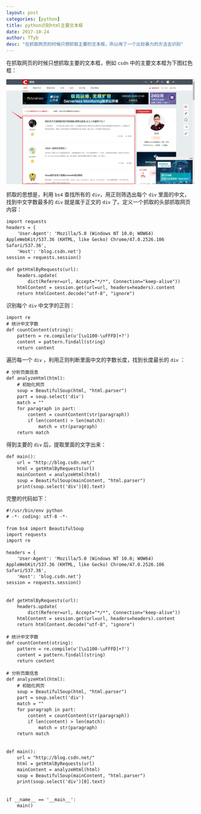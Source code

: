 ```yaml
---
layout: post
categories: [python]
title: python识别html主要文本框
date: 2017-10-24
author: TTyb
desc: "在抓取网页的时候只想抓取主要的文本框，所以用了一个比较暴力的方法去识别"
---
```


在抓取网页的时候只想抓取主要的文本框，例如 `csdn` 中的主要文本框为下图红色框：

<p style="text-align:center"><img src="/static/postimage/python/analyzehtml/996148-20171024143628066-2015255489.png"/></p>

抓取的思想是，利用 `bs4` 查找所有的 `div`，用正则筛选出每个 `div` 里面的中文，找到中文字数最多的 `div` 就是属于正文的 `div` 了。定义一个抓取的头部抓取网页内容：

```
import requests
headers = {
    'User-Agent': 'Mozilla/5.0 (Windows NT 10.0; WOW64) AppleWebKit/537.36 (KHTML, like Gecko) Chrome/47.0.2526.106 Safari/537.36',
    'Host': 'blog.csdn.net'}
session = requests.session()
 
def getHtmlByRequests(url):
    headers.update(
        dict(Referer=url, Accept="*/*", Connection="keep-alive"))
    htmlContent = session.get(url=url, headers=headers).content
    return htmlContent.decode("utf-8", "ignore")
```

识别每个 `div` 中文字的正则：

```
import re
# 统计中文字数
def countContent(string):
    pattern = re.compile(u'[\u1100-\uFFFD]+?')
    content = pattern.findall(string)
    return content
```

遍历每一个 `div` ，利用正则判断里面中文的字数长度，找到长度最长的 `div` ：

```
# 分析页面信息
def analyzeHtml(html):
    # 初始化网页
    soup = BeautifulSoup(html, "html.parser")
    part = soup.select('div')
    match = ""
    for paragraph in part:
        content = countContent(str(paragraph))
        if len(content) > len(match):
            match = str(paragraph)
    return match
```

得到主要的 `div` 后，提取里面的文字出来：

```
def main():
    url = "http://blog.csdn.net/"
    html = getHtmlByRequests(url)
    mainContent = analyzeHtml(html)
    soup = BeautifulSoup(mainContent, "html.parser")
    print(soup.select('div')[0].text)
```

完整的代码如下：

```
#!/usr/bin/env python
# -*- coding: utf-8 -*-

from bs4 import BeautifulSoup
import requests
import re

headers = {
    'User-Agent': 'Mozilla/5.0 (Windows NT 10.0; WOW64) AppleWebKit/537.36 (KHTML, like Gecko) Chrome/47.0.2526.106 Safari/537.36',
    'Host': 'blog.csdn.net'}
session = requests.session()


def getHtmlByRequests(url):
    headers.update(
        dict(Referer=url, Accept="*/*", Connection="keep-alive"))
    htmlContent = session.get(url=url, headers=headers).content
    return htmlContent.decode("utf-8", "ignore")

# 统计中文字数
def countContent(string):
    pattern = re.compile(u'[\u1100-\uFFFD]+?')
    content = pattern.findall(string)
    return content

# 分析页面信息
def analyzeHtml(html):
    # 初始化网页
    soup = BeautifulSoup(html, "html.parser")
    part = soup.select('div')
    match = ""
    for paragraph in part:
        content = countContent(str(paragraph))
        if len(content) > len(match):
            match = str(paragraph)
    return match


def main():
    url = "http://blog.csdn.net/"
    html = getHtmlByRequests(url)
    mainContent = analyzeHtml(html)
    soup = BeautifulSoup(mainContent, "html.parser")
    print(soup.select('div')[0].text)


if __name__ == '__main__':
    main()

```